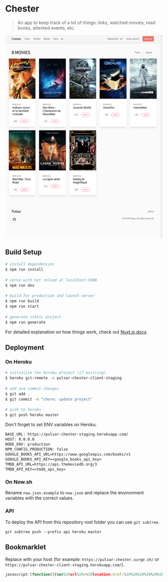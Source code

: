 # Chester

> An app to keep track of a lot of things: links, watched movies, read books, attented events, etc.

[![Chester](./screenshot.png "Chester")](https://chester.mmorainville.now.sh/)

## Build Setup

```bash
# install dependencies
$ npm run install

# serve with hot reload at localhost:3000
$ npm run dev

# build for production and launch server
$ npm run build
$ npm run start

# generate static project
$ npm run generate
```

For detailed explanation on how things work, check out [Nuxt.js docs](https://nuxtjs.org).

## Deployment

### On Heroku

```bash
# initialize the heroku project (if existing)
$ heroku git:remote -a pulsar-chester-client-staging

# add and commit changes
$ git add .
$ git commit -m "chore: update project"

# push to heroku
$ git push heroku master
```

Don't forget to set ENV variables on Heroku.

```
BASE_URL: https://pulsar-chester-staging.herokuapp.com/
HOST: 0.0.0.0
NODE_ENV: production
NPM_CONFIG_PRODUCTION: false
GOOGLE_BOOKS_API_URL=https://www.googleapis.com/books/v1
GOOGLE_BOOKS_API_KEY=<google_books_api_key>
TMDB_API_URL=https://api.themoviedb.org/3
TMDB_API_KEY=<tmdb_api_key>
```

### On Now.sh

Rename `now.json.example` to `now.json` and replace the environment variables with the correct values.

### API

To deploy the API from this repository root folder you can use `git subtree`.

```
git subtree push --prefix api heroku master
```

## Bookmarklet

Replace <host> with your host (for example: `https://pulsar-chester.surge.sh/` or `https://pulsar-chester-client-staging.herokuapp.com/`).

```js
javascript:(function(){var%20url%20=%20location.href;%20%20%20%20%20%20var%20title%20=%20document.title%20||%20url;%20%20%20%20%20%20window.open('<host>links/create?url='%20+%20encodeURIComponent(url)+'&title='%20+%20encodeURIComponent(title),'_blank','height=600,width=800');})();
```
